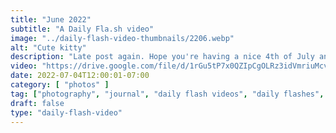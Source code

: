 ```yaml
---
title: "June 2022"
subtitle: "A Daily Fla.sh video"
image: "../daily-flash-video-thumbnails/2206.webp"
alt: "Cute kitty"
description: "Late post again. Hope you're having a nice 4th of July and had an even better June 2022."
video: "https://drive.google.com/file/d/1rGu5tP7x0QZIpCgOLRz3idVmriuMcvm9/preview"
date: 2022-07-04T12:00:01-07:00
category: [ "photos" ]
tag: ["photography", "journal", "daily flash videos", "daily flashes", "videos" ]
draft: false
type: "daily-flash-video"
---
```

